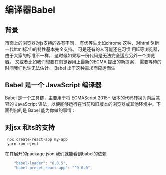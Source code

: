 # 编译器Babel

## 背景
市面上的浏览器对js支持的各有不同， 有优等生比如chrome 这种，对html 5(新一代html标准)的特性基本完全支持。 可是还有的人可能还在习惯
用IE等浏览器， 由于大家的标准不一样， 这时候如果写一份代码是无法完全适应另外一个浏览器。  又或者比如我们想要在浏览器用上最新的ECMA 提出的新提案， 需要等待的时间我们也许无法估计。
Babel 出于这种需求而应运而生

## Babel 是一个 JavaScript 编译器
Babel 是一个工具链，主要用于将 ECMAScript 2015+ 版本的代码转换为向后兼容的 JavaScript 语法，以便能够运行在当前和旧版本的浏览器或其他环境中。下面列出的是 Babel 能为你做的事情：

## 对jsx 和ts的支持
```
 npx create-react-app my-app
 yarn run eject
```
在其展开的package.json 我们就能看到babel的依赖

```js
    "babel-loader": "8.0.5",
    "babel-preset-react-app": "^9.0.0",
```
